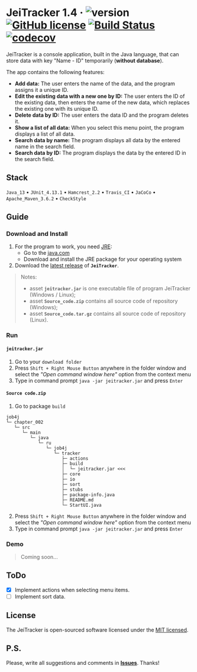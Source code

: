 # JeiTracker 1.4 &middot; ![version](https://img.shields.io/badge/release-beta-yellow) [![GitHub license](https://img.shields.io/badge/license-MIT-brightgreen.svg)](https://github.com/jeikhan/job4j/blob/hotfix_3/LICENSE)  [![Build Status](https://travis-ci.com/jeikhan/job4j.svg?branch=hotfix_3)](https://travis-ci.com/jeikhan/job4j) [![codecov](https://codecov.io/gh/jeikhan/job4j/branch/hotfix_3/graph/badge.svg?token=WUPRSSWI6Y)](https://codecov.io/gh/jeikhan/job4j)

JeiTracker is a console application, built in the Java language, that can store data with key "Name - ID" temporarily (**without database**).

The app contains the following features:

- **Add data:** The user enters the name of the data, and the program assigns it a unique ID.
- **Edit the existing data with a new one by ID:** The user enters the ID of the existing data, then enters the name of the new data, which replaces the existing one with its unique ID.
- **Delete data by ID:** The user enters the data ID and the program deletes it.
- **Show a list of all data:** When you select this menu point, the program displays a list of all data.
- **Search data by name:** The program displays all data by the entered name in the search field.
- **Search data by ID:** The program displays the data by the entered ID in the search field.

## Stack

`Java_13` &bull; `JUnit_4.13.1` &bull; `Hamcrest_2.2` &bull; `Travis_CI` &bull; `JaCoCo` &bull; `Apache_Maven_3.6.2` &bull; `CheckStyle`

<!-- Example badge
[![Java](https://img.shields.io/badge/-Java_13-F60102?style=flat&logo=java&logoColor=white)](https://www.oracle.com/java/technologies/javase-downloads.html)
-->

## Guide

### Download and Install

1. For the program to work, you need [JRE](https://ru.wikipedia.org/wiki/Java_Runtime_Environment "Java Runtime Environment"):
    - Go to the [java.com](https://www.java.com/ru/download/manual.jsp)
    - Download and install the JRE package for your operating system
2. Download the [latest release](https://github.com/jeikhan/job4j/releases) of **`JeiTracker`**.

> Notes: 
> - asset **`jeitracker.jar`** is one executable file of program JeiTracker (Windows / Linux);
> - asset **`Source_code.zip`** contains all source code of repository (Windows);
> - asset **`Source_code.tar.gz`** contains all source code of repository (Linux).

### Run

#### `jeitracker.jar`

1. Go to your `download folder`
2. Press `Shift + Right Mouse Button` anywhere in the folder window and select the _"Open command window here"_ option from the context menu
3. Type in command prompt `java -jar jeitracker.jar` and press `Enter`

#### `Source code.zip`

1. Go to package `build`

```
job4j
└─ chapter_002
   └─ src
      └─ main
         └─ java
            └─ ru
               └─ job4j
                  └─ tracker
                     ├─ actions
                     ├─ build
                     │  └─ jeitracker.jar <<<
                     ├─ core
                     ├─ io
                     ├─ sort
                     ├─ stubs
                     ├─ package-info.java
                     ├─ README.md
                     └─ StartUI.java
```

2. Press `Shift + Right Mouse Button` anywhere in the folder window and select the _"Open command window here"_ option from the context menu
3. Type in command prompt `java -jar jeitracker.jar` and press `Enter`

### Demo

> Coming soon...

## ToDo

- [x] Implement actions when selecting menu items.
- [ ] Implement sort data.

## License

The JeiTracker is open-sourced software licensed under the [MIT licensed](https://github.com/jeikhan/job4j/blob/hotfix_3/LICENSE).

## P.S.

Please, write all suggestions and comments in **[Issues](https://github.com/jeikhan/job4j/issues)**. Thanks!